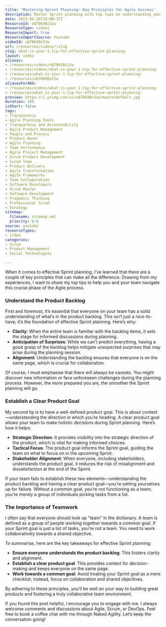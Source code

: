 ```yaml
---
title: 'Mastering Sprint Planning: Key Principles for Agile Success'
description: Master Sprint planning with top tips on understanding your product backlog and establishing clear goals. Boost team collaboration and achieve success!
date: 2023-05-26T14:00:37Z
ResourceId: uQ786VBz3Jw
ResourceType: videos
ResourceImport: true
ResourceImportSource: Youtube
videoId: uQ786VBz3Jw
url: /resources/videos/:slug
slug: what-is-your-1-tip-for-effective-sprint-planning-
layout: video
aliases:
- /resources/videos/uQ786VBz3Jw
- /resources/videos/what-is-your-1-tip-for-effective-sprint-planning-
- /resources/what-is-your-1-tip-for-effective-sprint-planning-
- /resources/uQ786VBz3Jw
aliasesFor404:
- /resources/videos/what-is-your-1-tip-for-effective-sprint-planning-
- /resources/what-is-your-1-tip-for-effective-sprint-planning-
preview: https://i.ytimg.com/vi/uQ786VBz3Jw/maxresdefault.jpg
duration: 246
isShort: false
tags:
- Transparency
- Agile Planning Tools
- Transparency and Accountability
- Agile Product Management
- People and Process
- Product Owner
- Agile Planning
- Team Performance
- Agile Project Management
- Scrum Product Development
- Scrum Team
- Product Delivery
- Agile Transformation
- Agile Frameworks
- Team Collaboration
- Software Developers
- Scrum Master
- Software Development
- Pragmatic Thinking
- Professional Scrum
- Strategy
sitemap:
  filename: sitemap.xml
  priority: 0.6
source: youtube
resourceTypes:
- video
categories:
- Scrum
- Product Management
- Social Technologies

---
```

When it comes to effective Sprint planning, I’ve learned that there are a couple of key principles that can make all the difference. Drawing from my experiences, I want to share my top tips to help you and your team navigate this crucial phase of the Agile process.

### Understand the Product Backlog

First and foremost, it’s essential that everyone on your team has a solid understanding of what’s in the product backlog. This isn’t just a nice-to-have; it’s the foundation of effective Sprint planning. Here’s why:

- **Clarity**: When the entire team is familiar with the backlog items, it sets the stage for informed discussions during planning.
- **Anticipation of Surprises**: While we can’t predict everything, having a good grasp of the backlog helps mitigate unexpected surprises that may arise during the planning session.
- **Alignment**: Understanding the backlog ensures that everyone is on the same page, which is crucial for collaboration.

Of course, I must emphasise that there will always be caveats. You might discover new information or face unforeseen challenges during the planning process. However, the more prepared you are, the smoother the Sprint planning will go.

### Establish a Clear Product Goal

My second tip is to have a well-defined product goal. This is about context—understanding the direction in which you’re heading. A clear product goal allows your team to make holistic decisions during Sprint planning. Here’s how it helps:

- **Strategic Direction**: It provides visibility into the strategic direction of the product, which is vital for making informed choices.
- **Tactical Focus**: The product goal informs the Sprint goal, guiding the team on what to focus on in the upcoming Sprint.
- **Stakeholder Alignment**: When everyone, including stakeholders, understands the product goal, it reduces the risk of misalignment and dissatisfaction at the end of the Sprint.

If your team fails to establish these two elements—understanding the product backlog and having a clear product goal—you’re setting yourselves up for failure. Without a common goal, you’re not functioning as a team; you’re merely a group of individuals picking tasks from a list. 

### The Importance of Teamwork

I often say that everyone should look up "team" in the dictionary. A team is defined as a group of people working together towards a common goal. If your Sprint goal is just a list of tasks, you’re not a team. You need to work collaboratively towards a shared objective.

To summarise, here are the key takeaways for effective Sprint planning:

- **Ensure everyone understands the product backlog**: This fosters clarity and alignment.
- **Establish a clear product goal**: This provides context for decision-making and keeps everyone on the same page.
- **Work towards a common goal**: Avoid treating your Sprint goal as a mere checklist; instead, focus on collaboration and shared objectives.

By adhering to these principles, you’ll be well on your way to building great products and fostering a truly collaborative team environment. 

If you found this post helpful, I encourage you to engage with me. I always welcome comments and discussions about Agile, Scrum, or DevOps. Feel free to book a coffee chat with me through Naked Agility. Let’s keep the conversation going!
